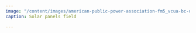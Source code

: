 ```yaml
---
image: "/content/images/american-public-power-association-fm5_vcua-bc-unsplash.jpg"
caption: Solar panels field

---
```

